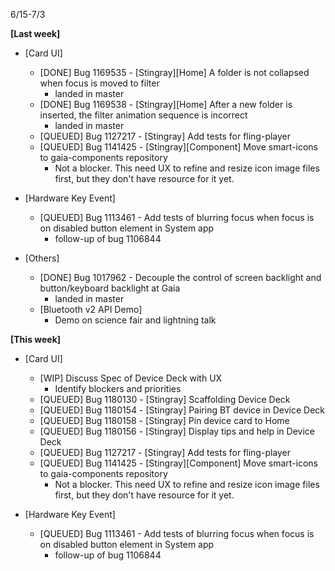 6/15-7/3

**[Last week]**
* [Card UI]
  * [DONE] Bug 1169535 - [Stingray][Home] A folder is not collapsed when focus is moved to filter
    - landed in master
  * [DONE] Bug 1169538 - [Stingray][Home] After a new folder is inserted, the filter animation sequence is incorrect
    - landed in master
  * [QUEUED] Bug 1127217 - [Stingray] Add tests for fling-player
  * [QUEUED] Bug 1141425 - [Stingray][Component] Move smart-icons to gaia-components repository
    - Not a blocker. This need UX to refine and resize icon image files first, but they don't have resource for it yet.

* [Hardware Key Event]
  * [QUEUED] Bug 1113461 - Add tests of blurring focus when focus is on disabled button element in System app
    - follow-up of bug 1106844

* [Others]
  * [DONE] Bug 1017962 - Decouple the control of screen backlight and button/keyboard backlight at Gaia 
    - landed in master
  * [Bluetooth v2 API Demo] 
    - Demo on science fair and lightning talk

**[This week]**
* [Card UI]
  * [WIP] Discuss Spec of Device Deck with UX
    - Identify blockers and priorities
  * [QUEUED] Bug 1180130 - [Stingray] Scaffolding Device Deck
  * [QUEUED] Bug 1180154 - [Stingray] Pairing BT device in Device Deck
  * [QUEUED] Bug 1180158 - [Stingray] Pin device card to Home
  * [QUEUED] Bug 1180156 - [Stingray] Display tips and help in Device Deck
  * [QUEUED] Bug 1127217 - [Stingray] Add tests for fling-player
  * [QUEUED] Bug 1141425 - [Stingray][Component] Move smart-icons to gaia-components repository
    - Not a blocker. This need UX to refine and resize icon image files first, but they don't have resource for it yet.

* [Hardware Key Event]
  * [QUEUED] Bug 1113461 - Add tests of blurring focus when focus is on disabled button element in System app
    - follow-up of bug 1106844
